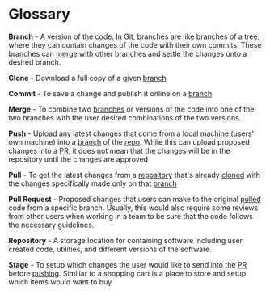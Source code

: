 # Glossary

**Branch** - A version of the code. In Git, branches are like branches of a tree, where they can contain changes of the code with their own commits. These branches can [merge](#Merge) with other branches and settle the changes onto a desired branch.

**Clone** - Download a full copy of a given [branch](#Branch)

**Commit** - To save a change and publish it online on a [branch](#Branch)

**Merge** - To combine two [branches](#Branch) or versions of the code into one of the two branches with the user desired combinations of the two versions.

**Push** - Upload any latest changes that come from a local machine (users' own machine) into a [branch](#Branch) of the [repo](#Repository). While this can upload proposed changes into a [PR](#Pull_Request), it does not mean that the changes will be in the repository until the changes are approved

**Pull** - To get the latest changes from a [repository](#Repository) that's already [cloned](#Clone) with the changes specifically made only on that [branch](#Branch)

**Pull Request** - Proposed changes that users can make to the original [pulled](#Pull) code from a specific branch. Usually, this would also require some reviews from other users when working in a team to be sure that the code follows the necessary guidelines.

**Repository** - A storage location for containing software including user created code, utilities, and different versions of the software.

**Stage** - To setup which changes the user would like to send into the [PR](#Pull_Request) before [pushing](#Push). Similiar to a shopping cart is a place to store and setup which items would want to buy
